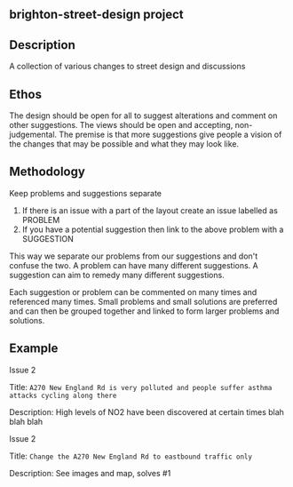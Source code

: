brighton-street-design project
--
Description
---
A collection of various changes to street design and discussions

Ethos
--
The design should be open for all to suggest alterations and comment on other suggestions.  The views should be open and accepting, non-judgemental.  The premise is that more suggestions give people a vision of the changes that may be possible and what they may look like.

Methodology
--
Keep problems and suggestions separate

1. If there is an issue with a part of the layout create an issue labelled as PROBLEM
2. If you have a potential suggestion then link to the above problem with a SUGGESTION

This way we separate our problems from our suggestions and don't confuse the two.  A problem can have many different suggestions.  A suggestion can aim to remedy many different suggestions.

Each suggestion or problem can be commented on many times and referenced many times.  Small problems and small solutions are preferred and can then be grouped together and linked to form larger problems and solutions.

Example
--
Issue 2

Title: 
`A270 New England Rd is very polluted and people suffer asthma attacks cycling along there`

Description: High levels of NO2 have been discovered at certain times blah blah blah 

Issue 2

Title: 
`Change the A270 New England Rd to eastbound traffic only`

Description: See images and map, solves #1 
   
